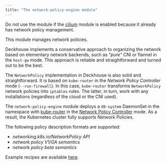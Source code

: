 ```yaml
---
title: "The network-policy-engine module"
---
```


<div class="docs__information warning active">
Do not use the module if the <a href="../021-cni-cilium/">cilium</a> module is enabled because it already has network policy management. 
</div>

This module manages network policies.

Deckhouse implements a conservative approach to organizing the network based on elementary network backends, such as *"pure"* CNI or flannel in the `host-gw` mode. This approach is reliable and straightforward and turned out to be the best.

The `NetworkPolicy` implementation in Deckhouse is also solid and straightforward. It is based on `kube-router` in the *Network Policy Controller* mode (`--run-firewall`). In this case, `kube-router` transforms `NetworkPolicy` network policies into `iptables` rules. The latter, in turn, work with any installations (regardless of the cloud or the CNI used).

The `network-policy-engine` module deploys a `d8-system` DaemonSet in the namespace with [kube-router](https://github.com/cloudnativelabs/kube-router) in the [Network Policy Controller](https://kubernetes.io/docs/concepts/services-networking/network-policies/) mode. As a result, the Kubernetes cluster fully supports Network Policies.

The following policy description formats are supported:
- *networking.k8s.io/NetworkPolicy API*
- *network policy V1/GA semantics*
- *network policy beta semantics*

Example recipes are available [here](https://github.com/ahmetb/kubernetes-network-policy-recipes).
